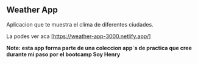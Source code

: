 ## Weather App

Aplicacion que te muestra el clima de diferentes ciudades.

La podes ver aca [https://weather-app-3000.netlify.app/]

**Note: esta app forma parte de una coleccion app´s de practica que cree durante mi paso por el bootcamp Soy Henry**
